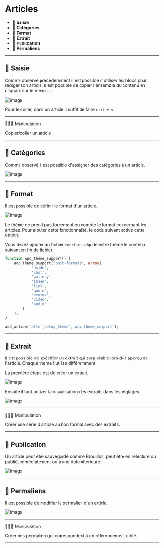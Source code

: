 # Articles
* 🔖 **Saisie**
* 🔖 **Catégories**
* 🔖 **Format**
* 🔖 **Extrait**
* 🔖 **Publication**
* 🔖 **Permaliens**

___

## 📑 Saisie

Comme observé précédemment il est possible d'utiliser les blocs pour rédiger son article. Il est possible de copier l'ensemble du contenu en cliquant sur le menu ....

![image](https://raw.githubusercontent.com/seeren-training/Wordpress/master/wiki/resources/copy-article.png)

Pour le coller, dans un article il suffit de faire `ctrl + v`.

___

👨🏻‍💻 Manipulation

Copier/coller un article

___

## 📑 Catégories

Comme observé il est possible d'assigner des catégories à un article.

![image](https://raw.githubusercontent.com/seeren-training/Wordpress/master/wiki/resources/article-category.png)

___

## 📑 Format

Il est possible de définir le format d'un article.


![image](https://raw.githubusercontent.com/seeren-training/Wordpress/master/wiki/resources/format.png)

Le thème ne prend pas forcement en compte le format concernant les articles. Pour ajouter cette fonctionnalité, le code suivant active cette option.

Vous devez ajouter au fichier `function.php` de votre thème le contenu suivant en fin de fichier.
```php
function wpc_theme_support() {
    add_theme_support('post-formats', array(
			'aside',
			'chat',
			'gallery',
			'image',
			'link',
			'quote',
			'status',
			'video',
			'audio'
		)
	);
}

add_action('after_setup_theme','wpc_theme_support');
```

___

## 📑 Extrait

Il est possible de spécifier un extrait qui sera visible lors de l'aperçu de l'article. Chaque thème l'utilise différemment.

La première étape est de créer un extrait.

![image](https://raw.githubusercontent.com/seeren-training/Wordpress/master/wiki/resources/extrait.png)

Ensuite il faut activer la visualisation des extraits dans les réglages.

![image](https://raw.githubusercontent.com/seeren-training/Wordpress/master/wiki/resources/extrait-activer.png)

___

👨🏻‍💻 Manipulation

Créer une série d'article au bon format avec des extraits.

___

## 📑 Publication

Un article peut être sauvegardé comme Brouillon, peut être en relecture ou publié, immédiatement ou à une date ultérieure.

![image](https://raw.githubusercontent.com/seeren-training/Wordpress/master/wiki/resources/publicatio.png)

___

## 📑 Permaliens

Il est possible de modifier le permalien d'un article.


![image](https://raw.githubusercontent.com/seeren-training/Wordpress/master/wiki/resources/permalien.png)

___

👨🏻‍💻 Manipulation

Créer des permalien qui correspondent à un référencement ciblé.

___